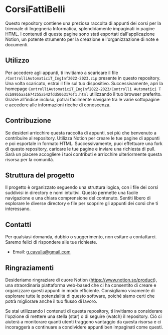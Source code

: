 # CorsiFattiBelli

Questo repository contiene una preziosa raccolta di appunti dei corsi per la triennale di Ingegneria Informatica, splendidamente impaginati in pagine HTML. I contenuti di queste pagine sono stati esportati dall'applicazione Notion, un potente strumento per la creazione e l'organizzazione di note e documenti.

## Utilizzo

Per accedere agli appunti, ti invitiamo a scaricare il file `/ControlliAutomaticiT_IngInf2022-2023.zip` presente in questo repository. Una volta scaricato, estrai il file sul tuo dispositivo. Successivamente, apri la homepage `ControlliAutomaticiT_IngInf2022-2023/Controlli Automatici T dcb8955aa1674255a542fdd5063176f1.html` utilizzando il tuo browser preferito. Grazie all'indice incluso, potrai facilmente navigare tra le varie sottopagine e accedere alle informazioni ricche di conoscenza.

## Contribuzione

Se desideri arricchire questa raccolta di appunti, sei più che benvenuto a contribuire al repository. Utilizza Notion per creare le tue pagine di appunti e poi esportale in formato HTML. Successivamente, puoi effettuare una fork di questo repository, caricare le tue pagine e inviare una richiesta di pull. Sarà un piacere accogliere i tuoi contributi e arricchire ulteriormente questa risorsa per la comunità.

## Struttura del progetto

Il progetto è organizzato seguendo una struttura logica, con i file dei corsi suddivisi in directory e nomi intuitivi. Questo permette una facile navigazione e una chiara comprensione del contenuto. Sentiti libero di esplorare le diverse directory e file per scoprire gli appunti dei corsi che ti interessano.

## Contatti

Per qualsiasi domanda, dubbio o suggerimento, non esitare a contattarci. Saremo felici di rispondere alle tue richieste.

- Email: g.cavulla@gmail.com

## Ringraziamenti

Desideriamo ringraziare di cuore Notion (https://www.notion.so/product), una straordinaria piattaforma web-based che ci ha consentito di creare e organizzare questi appunti in modo efficiente. Consigliamo vivamente di esplorare tutte le potenzialità di questo software, poiché siamo certi che potrà migliorare anche il tuo flusso di lavoro.

Se stai utilizzando i contenuti di questa repository, ti invitiamo a considerare l'opzione di mettere una stella (star) o di seguire (watch) il repository. Ciò ci aiuterà a monitorare quanti utenti traggono vantaggio da questa risorsa e ci incoraggerà a continuare a condividere appunti ben impaginati come questi.